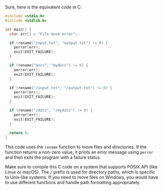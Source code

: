 Sure, here is the equivalent code in C:

```c
#include <stdio.h>
#include <stdlib.h>

int main() {
  char err[] = "File move error";

  if (rename("input.txt", "output.txt") != 0) {
    perror(err);
    exit(EXIT_FAILURE);
  }

  if (rename("docs", "mydocs") != 0) {
    perror(err);
    exit(EXIT_FAILURE);
  }

  if (rename("/input.txt", "/output.txt") != 0) {
    perror(err);
    exit(EXIT_FAILURE);
  }

  if (rename("/docs", "/mydocs") != 0) {
    perror(err);
    exit(EXIT_FAILURE);
  }
  
  return 0;
}
```

This code uses the `rename` function to move files and directories. If the function returns a non-zero value, it prints an error message using `perror` and then exits the program with a failure status.

Make sure to compile this C code on a system that supports POSIX API (like Linux or macOS). The `/` prefix is used for directory paths, which is specific to Unix-like systems. If you need to move files on Windows, you would have to use different functions and handle path formatting appropriately.
